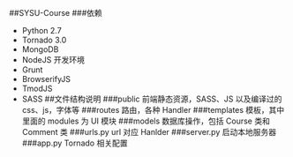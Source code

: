 ##SYSU-Course
###依赖
* Python 2.7
* Tornado 3.0
* MongoDB
* NodeJS 开发环境
* Grunt
* BrowserifyJS
* TmodJS
* SASS
##文件结构说明
###public
前端静态资源，SASS、JS 以及编译过的 css、js，字体等
###routes
路由，各种 Handler
###templates
模板，其中里面的 modules 为 UI 模块
###models
数据库操作，包括 Course 类和 Comment 类
###urls.py
url 对应 Hanlder
###server.py
启动本地服务器
###app.py
Tornado 相关配置